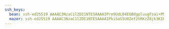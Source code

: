 ```yaml
---
ssh_keys:
  bean: ssh-ed25519 AAAAC3NzaC1lZDI1NTE5AAAAIPrm9UdL04EOBdgpluugFsai+PMIqF2tNmVH757JHH3I
  mazer: ssh-ed25519 AAAAC3NzaC1lZDI1NTE5AAAAIPkiSoS5U0Zef2hRKzZ8jk3KIMT5pAiNTMPXf1HzbGZh
---
```

